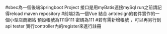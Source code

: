 #sbec為一個後端Springboot Project 接口是用myBatis連接mySql run之前請記得reload maven repository
#前端2為一個Vue 結合 antdesign的套件實作的一個小型店商網站 預設帳號為111@111 密碼為111 
#若有需新增帳號 ，可以再另行到api tester 實行controller內的register來進行註冊

